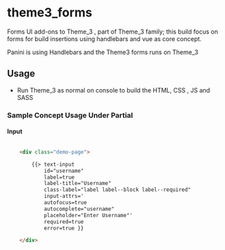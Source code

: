 # theme3_forms
Forms UI add-ons to Theme_3 , part of Theme_3 family; this build focus on forms for build insertions using handlebars and vue as core concept.

Panini is using Handlebars and the Theme3 forms runs on Theme_3


## Usage

- Run Theme_3 as normal on console to build the HTML, CSS , JS and SASS 

### Sample Concept Usage Under Partial

#### Input

```html

    <div class="demo-page">

        {{> text-input
            id="username"
            label=true
            label-title="Username"
            class-label="label label--block label--required"
            input-attrs='
            autofocus=true
            autocomplete="username"
            placeholder="Enter Username"'
            required=true
            error=true }}

    </div>
```

